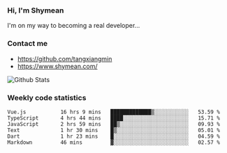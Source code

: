 ### Hi, I'm Shymean

I'm on my way to becoming a real developer...

### Contact me

- <https://github.com/tangxiangmin>
- <https://www.shymean.com/>

![Github Stats](https://github-readme-stats.vercel.app/api?username=tangxiangmin&show_icons=true&theme=dark)


###  Weekly code statistics

<!--START_SECTION:waka-->

```text
Vue.js           16 hrs 9 mins   █████████████▒░░░░░░░░░░░   53.59 %
TypeScript       4 hrs 44 mins   ████░░░░░░░░░░░░░░░░░░░░░   15.71 %
JavaScript       2 hrs 59 mins   ██▒░░░░░░░░░░░░░░░░░░░░░░   09.93 %
Text             1 hr 30 mins    █▒░░░░░░░░░░░░░░░░░░░░░░░   05.01 %
Dart             1 hr 23 mins    █░░░░░░░░░░░░░░░░░░░░░░░░   04.59 %
Markdown         46 mins         ▓░░░░░░░░░░░░░░░░░░░░░░░░   02.57 %
```

<!--END_SECTION:waka-->